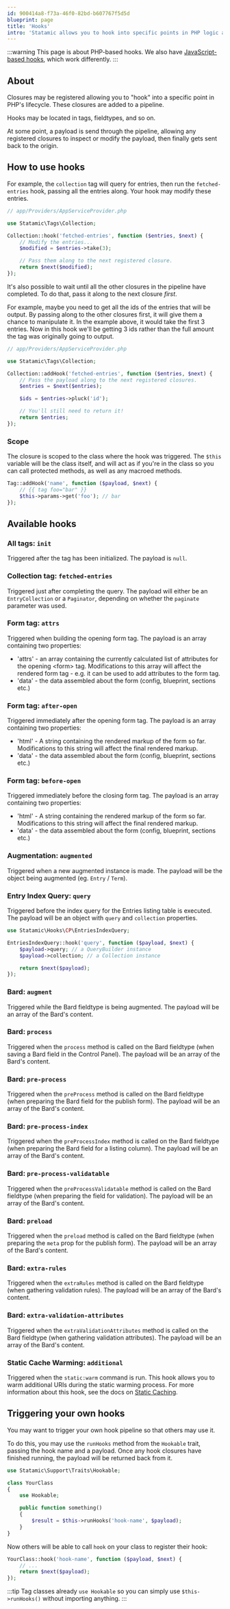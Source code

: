 ```yaml
---
id: 900414a8-f73a-46f0-82bd-b607767f5d5d
blueprint: page
title: 'Hooks'
intro: 'Statamic allows you to hook into specific points in PHP logic and perform operations using Pipelines.'
---
```

:::warning
This page is about PHP-based hooks. We also have [JavaScript-based hooks](/extending/js-hooks), which work differently.
:::

## About

Closures may be registered allowing you to "hook" into a specific point in PHP's lifecycle. These closures are added to a pipeline.

Hooks may be located in tags, fieldtypes, and so on.

At some point, a payload is send through the pipeline, allowing any registered closures to inspect or modify the payload, then finally gets sent back to the origin.

## How to use hooks

For example, the `collection` tag will query for entries, then run the `fetched-entries` hook, passing all the entries along. Your hook may modify these entries.

```php
// app/Providers/AppServiceProvider.php

use Statamic\Tags\Collection;

Collection::hook('fetched-entries', function ($entries, $next) {
    // Modify the entries...
    $modified = $entries->take(3);

    // Pass them along to the next registered closure.
    return $next($modified);
});
```

It's also possible to wait until all the other closures in the pipeline have completed. To do that, pass it along to the next closure _first_.

For example, maybe you need to get all the ids of the entries that will be output. By passing along to the other closures first, it will give them a chance to manipulate it. In the example above, it would take the first 3 entries. Now in this hook we'll be getting 3 ids rather than the full amount the tag was originally going to output.

```php
// app/Providers/AppServiceProvider.php

use Statamic\Tags\Collection;

Collection::addHook('fetched-entries', function ($entries, $next) {
    // Pass the payload along to the next registered closures.
    $entries = $next($entries);

    $ids = $entries->pluck('id');

    // You'll still need to return it!
    return $entries;
});
```

### Scope

The closure is scoped to the class where the hook was triggered. The `$this` variable will be the class itself, and will act as if you're in the class so you can call protected methods, as well as any macroed methods.

```php
Tag::addHook('name', function ($payload, $next) {
    // {{ tag foo="bar" }}
    $this->params->get('foo'); // bar
});
```


## Available hooks

### All tags: `init`
Triggered after the tag has been initialized. The payload is `null`.

### Collection tag: `fetched-entries`
Triggered just after completing the query.
The payload will either be an `EntryCollection` or a `Paginator`, depending on whether the `paginate` parameter was used.

### Form tag: `attrs`
Triggered when building the opening form tag. The payload is an array containing two properties:
- 'attrs' - an array containing the currently calculated list of attributes for the opening &lt;form&gt; tag. Modifications to this array will affect the rendered form tag - e.g. it can be used to add attributes to the form tag.
- 'data' - the data assembled about the form (config, blueprint, sections etc.)

### Form tag: `after-open`
Triggered immediately after the opening form tag. The payload is an array containing two properties:
- 'html' - A string containing the rendered markup of the form so far. Modifications to this string will affect the final rendered markup.
- 'data' - the data assembled about the form (config, blueprint, sections etc.)

### Form tag: `before-open`
Triggered immediately before the closing form tag. The payload is an array containing two properties:
- 'html' - A string containing the rendered markup of the form so far. Modifications to this string will affect the final rendered markup.
- 'data' - the data assembled about the form (config, blueprint, sections etc.)

### Augmentation: `augmented`
Triggered when a new augmented instance is made.
The payload will be the object being augmented (eg. `Entry` / `Term`).

### Entry Index Query: `query`
Triggered before the index query for the Entries listing table is executed.
The payload will be an object with `query` and `collection` properties.

```php
use Statamic\Hooks\CP\EntriesIndexQuery;

EntriesIndexQuery::hook('query', function ($payload, $next) {
    $payload->query; // a QueryBuilder instance
    $payload->collection; // a Collection instance

    return $next($payload);
});
```

### Bard: `augment`
Triggered while the Bard fieldtype is being augmented.
The payload will be an array of the Bard's content.

### Bard: `process`
Triggered when the `process` method is called on the Bard fieldtype (when saving a Bard field in the Control Panel).
The payload will be an array of the Bard's content.

### Bard: `pre-process`
Triggered when the `preProcess` method is called on the Bard fieldtype (when preparing the Bard field for the publish form).
The payload will be an array of the Bard's content.

### Bard: `pre-process-index`
Triggered when the `preProcessIndex` method is called on the Bard fieldtype (when preparing the Bard field for a listing column).
The payload will be an array of the Bard's content.

### Bard: `pre-process-validatable`
Triggered when the `preProcessValidatable` method is called on the Bard fieldtype (when preparing the field for validation).
The payload will be an array of the Bard's content.

### Bard: `preload`
Triggered when the `preload` method is called on the Bard fieldtype (when preparing the `meta` prop for the publish form).
The payload will be an array of the Bard's content.

### Bard: `extra-rules`
Triggered when the `extraRules` method is called on the Bard fieldtype (when gathering validation rules).
The payload will be an array of the Bard's content.

### Bard: `extra-validation-attributes`
Triggered when the `extraValidationAttributes` method is called on the Bard fieldtype (when gathering validation attributes).
The payload will be an array of the Bard's content.

### Static Cache Warming: `additional`
Triggered when the `static:warm` command is run. This hook allows you to warm additional URIs during the static warming process.
For more information about this hook, see the docs on [Static Caching](https://statamic.dev/static-caching#warming-additional-urls).


## Triggering your own hooks

You may want to trigger your own hook pipeline so that others may use it.

To do this, you may use the `runHooks` method from the `Hookable` trait, passing the hook name and a payload.
Once any hook closures have finished running, the payload will be returned back from it.

```php
use Statamic\Support\Traits\Hookable;

class YourClass
{
    use Hookable;

    public function something()
    {
        $result = $this->runHooks('hook-name', $payload);
    }
}
```

Now others will be able to call `hook` on your class to register their hook:

```php
YourClass::hook('hook-name', function ($payload, $next) {
    // ...
    return $next($payload);
});
```

:::tip
Tag classes already `use Hookable` so you can simply use `$this->runHooks()` without importing anything.
:::
